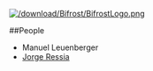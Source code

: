 [![/download/Bifrost/BifrostLogo.png](/download/Bifrost/BifrostLogo.png)](%base_url%/research/bifrost)<div class="clear"></div>

<style type="text/css">.toc-number { display: none; }</style>


##People

-  Manuel Leuenberger
-  [Jorge Ressia](http://www.jorgeressia.com)
